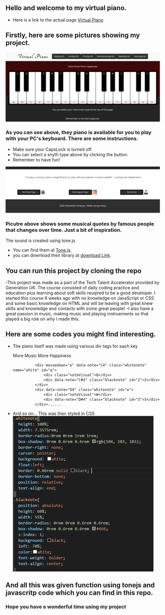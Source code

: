 ## Hello and welcome to my virtual piano.
 - Here is a link to the actual page [Virtual Piano](https://devashish-acharya.github.io/JS-Virtual-Piano/)
 
## Firstly, here are some pictures showing my project.
![The piano](readmeScreenshots/Screenshot1.png)

### As you can see above, they piano is available for you to play with your PC's keyboard. There are some instructions.
* Make sure your CapsLock is turned off.
* You can select a snyth type above by clicking the button.
* Remember to have fun!

![The Quotes](readmeScreenshots/Screenshot2.png)
### Picutre above shows some musical quotes by famous people that changes over time. Just a bit of inspiration.
The sound is created using tone.js
- You can find them at [Tone.js](https://tonejs.github.io/).
- you can download their library at [download Link](https://cdnjs.com/libraries/tone).
## You can run this project by cloning the repo 
-This project was made as a part of the Tech Talent Accelerator provided by Generation UK. The course consisted of 
daily coding practice and education plus learning about soft skills reuqired to be a good developer. I started this course 6 weeks ago with no knowledge on JavaScript or CSS and some basic knowledge on HTML and will be leaving with great knew skills and knowledge and contacts with some great people!
-I also have a great passion in music, making music and playing instruements so that played a big role on why I made this.

## Here are some codes you might find interesting.

- The piano itself was made using various div tags for each key
        <div class="bg-1 text-center">
            <div id="pianoTop">
            <p>More Music More Happiness</p>
            </div>
            <div id="container" class="conClass">
                    
                <div mousedown="e" data-note="C4" class="whitenote" name="white" id="q">
                    <div class="noteVisual">Q</div>
                    <div data-note="C#4" class="blacknote" id="2">2</div>
                </div>
                <div data-note="D4" class="whitenote" id="w">
                    <div class="noteVisual">W</div>
                    <div data-note="D#4" class="blacknote" id="3">3</div>
                </div>......


- And so on... This was then styled in CSS
![css code](readmeScreenshots/screenshot3.png)


## And all this was given function using tonejs and javascritp code which you can find in this repo.
### Hope you have a wonderful time using my project

